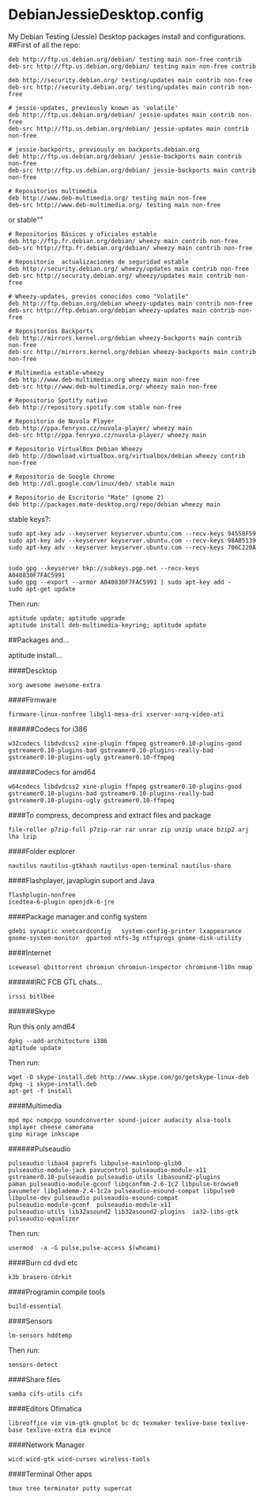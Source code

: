DebianJessieDesktop.config
==========================
My Debian Testing (Jessie) Desktop packages install and configurations.
##First of all the repo:

    deb http://ftp.us.debian.org/debian/ testing main non-free contrib
    deb-src http://ftp.us.debian.org/debian/ testing main non-free contrib
      
    deb http://security.debian.org/ testing/updates main contrib non-free
    deb-src http://security.debian.org/ testing/updates main contrib non-free
      
    # jessie-updates, previously known as 'volatile'
    deb http://ftp.us.debian.org/debian/ jessie-updates main contrib non-free
    deb-src http://ftp.us.debian.org/debian/ jessie-updates main contrib non-free
      
    # jessie-backports, previously on backports.debian.org
    deb http://ftp.us.debian.org/debian/ jessie-backports main contrib non-free
    deb-src http://ftp.us.debian.org/debian/ jessie-backports main contrib non-free
      
    # Repositorios multimedia
    deb http://www.deb-multimedia.org/ testing main non-free
    deb-src http://www.deb-multimedia.org/ testing main non-free

or stable""

    # Repositorios Básicos y oficiales estable
    deb http://ftp.fr.debian.org/debian/ wheezy main contrib non-free 
    deb-src http://ftp.fr.debian.org/debian/ wheezy main contrib non-free 
    
    # Repositorio  actualizaciones de seguridad estable
    deb http://security.debian.org/ wheezy/updates main contrib non-free 
    deb-src http://security.debian.org/ wheezy/updates main contrib non-free 
    
    # Wheezy-updates, previos conocidos como "Volatile" 
    deb http://ftp.debian.org/debian wheezy-updates main contrib non-free
    deb-src http://ftp.debian.org/debian wheezy-updates main contrib non-free
    
    # Repositorios Backports 
    deb http://mirrors.kernel.org/debian wheezy-backports main contrib non-free 
    deb-src http://mirrors.kernel.org/debian wheezy-backports main contrib non-free
    
    # Multimedia estable-wheezy  
    deb http://www.deb-multimedia.org wheezy main non-free 
    deb-src http://www.deb-multimedia.org/ wheezy main non-free 
    
    # Repositorio Spotify nativo 
    deb http://repository.spotify.com stable non-free 
    
    # Repositorio de Nuvola Player 
    deb http://ppa.fenryxo.cz/nuvola-player/ wheezy main 
    deb-src http://ppa.fenryxo.cz/nuvola-player/ wheezy main 
        
    # Repositorio VirtualBox Debian Wheezy 
    deb http://download.virtualbox.org/virtualbox/debian wheezy contrib non-free
    
    # Repositorio de Google Chrome 
    deb http://dl.google.com/linux/deb/ stable main 
    
    # Repositorio de Escritorio "Mate" (gnome 2) 
    deb http://packages.mate-desktop.org/repo/debian wheezy main

stable keys?:


    sudo apt-key adv --keyserver keyserver.ubuntu.com --recv-keys 94558F59
    sudo apt-key adv --keyserver keyserver.ubuntu.com --recv-keys 98AB5139
    sudo apt-key adv --keyserver keyserver.ubuntu.com --recv-keys 706C220A 


    sudo gpg --keyserver hkp://subkeys.pgp.net --recv-keys A040830F7FAC5991
    sudo gpg --export --armor A040830F7FAC5991 | sudo apt-key add -
    sudo apt-get update


Then run:

    aptitude update; aptitude upgrade
    aptitude install deb-multimedia-keyring; aptitude update
##Packages and...

aptitude install...

####Descktop 

    xorg awesome awesome-extra
####Firmware

    firmware-linux-nonfree libgl1-mesa-dri xserver-xorg-video-ati
######Codecs for i386

    w32codecs libdvdcss2 xine-plugin ffmpeg gstreamer0.10-plugins-good gstreamer0.10-plugins-bad gstreamer0.10-plugins-really-bad gstreamer0.10-plugins-ugly gstreamer0.10-ffmpeg 
######Codecs for amd64

    w64codecs libdvdcss2 xine-plugin ffmpeg gstreamer0.10-plugins-good gstreamer0.10-plugins-bad gstreamer0.10-plugins-really-bad gstreamer0.10-plugins-ugly gstreamer0.10-ffmpeg
####To compress, decompress and extract files and package

    file-roller p7zip-full p7zip-rar rar unrar zip unzip unace bzip2 arj lha lzip 
####Folder explorer

    nautilus nautilus-gtkhash nautilus-open-terminal nautilus-share 
####Flashplayer, javaplugin suport and Java

    flashplugin-nonfree
    icedtea-6-plugin openjdk-6-jre
####Package manager and config system

    gdebi synaptic xnetcardconfig   system-config-printer lxappearance gnome-system-monitor  gparted ntfs-3g ntfsprogs gnome-disk-utility 

####Internet

    iceweasel qbittorrent chromiun chromiun-inspector chromiunm-l10n nmap
    
######IRC FCB GTL chats...

    irssi bitlbee
######Skype

Run this only amd64

    dpkg --add-architecture i386
    aptitude update

Then run:

    wget -O skype-install.deb http://www.skype.com/go/getskype-linux-deb
    dpkg -i skype-install.deb
    apt-get -f install

####Multimedia

    mpd mpc ncmpcpp soundconverter sound-juicer audacity alsa-tools
    smplayer cheese camorama
    gimp mirage inkscape
######Pulseaudio

    pulseaudio libao4 paprefs libpulse-mainloop-glib0 
    pulseaudio-module-jack pavucontrol pulseaudio-module-x11 
    gstreamer0.10-pulseaudio pulseaudio-utils libasound2-plugins 
    paman pulseaudio-module-gconf libgconfmm-2.6-1c2 libpulse-browse0 
    pavumeter libglademm-2.4-1c2a pulseaudio-esound-compat libpulse0 
    libpulse-dev pulseaudio pulseaudio-esound-compat 
    pulseaudio-module-gconf  pulseaudio-module-x11  
    pulseaudio-utils lib32asound2 lib32asound2-plugins  ia32-libs-gtk pulseaudio-equalizer

Then run:

    usermod  -a -G pulse,pulse-access $(whoami)

####Burn cd dvd etc

    k3b brasero-cdrkit
####Programin compile tools

    build-essential
####Sensors

    lm-sensors hddtemp
Then run:

    sensors-detect
####Share files

    samba cifs-utils cifs
####Editors Ofimatica

    libreoffice vim vim-gtk gnuplot bc dc texmaker texlive-base texlive-base texlive-extra dia evince

####Network Manager

    wicd wicd-gtk wicd-curses wireless-tools
####Terminal Other apps

    tmux tree terminator putty supercat 

